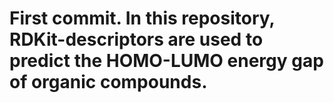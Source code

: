 # First commit. In this repository, RDKit-descriptors are used to predict the HOMO-LUMO energy gap of organic compounds.
